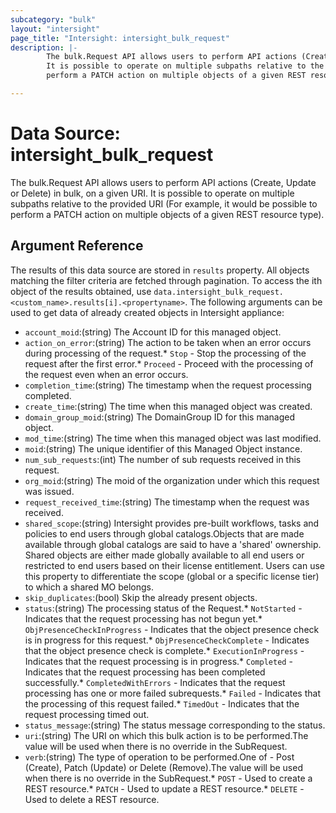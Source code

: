 ```yaml
---
subcategory: "bulk"
layout: "intersight"
page_title: "Intersight: intersight_bulk_request"
description: |-
        The bulk.Request API allows users to perform API actions (Create, Update or Delete) in bulk, on a given URI.
        It is possible to operate on multiple subpaths relative to the provided URI (For example, it would be possible to
        perform a PATCH action on multiple objects of a given REST resource type).

---
```


# Data Source: intersight_bulk_request
The bulk.Request API allows users to perform API actions (Create, Update or Delete) in bulk, on a given URI.
It is possible to operate on multiple subpaths relative to the provided URI (For example, it would be possible to
perform a PATCH action on multiple objects of a given REST resource type).
## Argument Reference
The results of this data source are stored in `results` property.
All objects matching the filter criteria are fetched through pagination.
To access the ith object of the results obtained, use `data.intersight_bulk_request.<custom_name>.results[i].<propertyname>`.
The following arguments can be used to get data of already created objects in Intersight appliance:
* `account_moid`:(string) The Account ID for this managed object. 
* `action_on_error`:(string) The action to be taken when an error occurs during processing of the request.* `Stop` - Stop the processing of the request after the first error.* `Proceed` - Proceed with the processing of the request even when an error occurs. 
* `completion_time`:(string) The timestamp when the request processing completed. 
* `create_time`:(string) The time when this managed object was created. 
* `domain_group_moid`:(string) The DomainGroup ID for this managed object. 
* `mod_time`:(string) The time when this managed object was last modified. 
* `moid`:(string) The unique identifier of this Managed Object instance. 
* `num_sub_requests`:(int) The number of sub requests received in this request. 
* `org_moid`:(string) The moid of the organization under which this request was issued. 
* `request_received_time`:(string) The timestamp when the request was received. 
* `shared_scope`:(string) Intersight provides pre-built workflows, tasks and policies to end users through global catalogs.Objects that are made available through global catalogs are said to have a 'shared' ownership. Shared objects are either made globally available to all end users or restricted to end users based on their license entitlement. Users can use this property to differentiate the scope (global or a specific license tier) to which a shared MO belongs. 
* `skip_duplicates`:(bool) Skip the already present objects. 
* `status`:(string) The processing status of the Request.* `NotStarted` - Indicates that the request processing has not begun yet.* `ObjPresenceCheckInProgress` - Indicates that the object presence check is in progress for this request.* `ObjPresenceCheckComplete` - Indicates that the object presence check is complete.* `ExecutionInProgress` - Indicates that the request processing is in progress.* `Completed` - Indicates that the request processing has been completed successfully.* `CompletedWithErrors` - Indicates that the request processing has one or more failed subrequests.* `Failed` - Indicates that the processing of this request failed.* `TimedOut` - Indicates that the request processing timed out. 
* `status_message`:(string) The status message corresponding to the status. 
* `uri`:(string) The URI on which this bulk action is to be performed.The value will be used when there is no override in the SubRequest. 
* `verb`:(string) The type of operation to be performed.One of - Post (Create), Patch (Update) or Delete (Remove).The value will be used when there is no override in the SubRequest.* `POST` - Used to create a REST resource.* `PATCH` - Used to update a REST resource.* `DELETE` - Used to delete a REST resource. 
 
